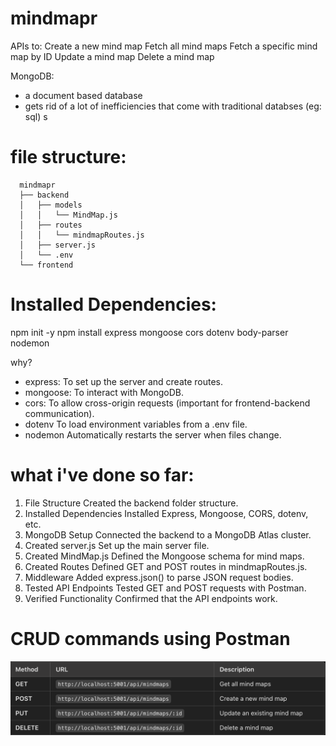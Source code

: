# mindmapr

APIs to:
Create a new mind map
Fetch all mind maps
Fetch a specific mind map by ID
Update a mind map
Delete a mind map

MongoDB:

- a document based database
- gets rid of a lot of inefficiencies that come with traditional databses (eg: sql)
  s

# file structure:

      mindmapr
      ├── backend
      │   ├── models
      │   │   └── MindMap.js
      │   ├── routes
      │   │   └── mindmapRoutes.js
      │   ├── server.js
      │   └── .env
      └── frontend

# Installed Dependencies:

npm init -y
npm install express mongoose cors dotenv body-parser nodemon

why?

- express: To set up the server and create routes.
- mongoose: To interact with MongoDB.
- cors: To allow cross-origin requests (important for frontend-backend communication).
- dotenv To load environment variables from a .env file.
- nodemon Automatically restarts the server when files change.

# what i've done so far:

1. File Structure Created the backend folder structure.
2. Installed Dependencies Installed Express, Mongoose, CORS, dotenv, etc.
3. MongoDB Setup Connected the backend to a MongoDB Atlas cluster.
4. Created server.js Set up the main server file.
5. Created MindMap.js Defined the Mongoose schema for mind maps.
6. Created Routes Defined GET and POST routes in mindmapRoutes.js.
7. Middleware Added express.json() to parse JSON request bodies.
8. Tested API Endpoints Tested GET and POST requests with Postman.
9. Verified Functionality Confirmed that the API endpoints work.

# CRUD commands using Postman

![alt text](image.png)
